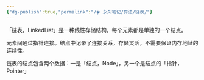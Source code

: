 ```yaml
---
{"dg-publish":true,"permalink":"/🍀 永久笔记/算法/链表/"}
---
```



「链表，LinkedList」是一种线性存储结构，每个元素都是单独的一个结点。

元素间通过指针连接。结点中记录了连接关系，存储灵活，不需要保证内存地址的连续性。

链表的结点包含两个数据：一是「结点，Node」，另一个是结点的「指针，Pointer」